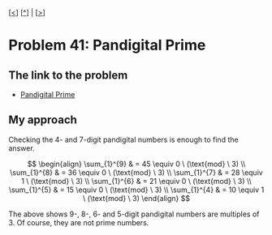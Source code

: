 \[[<](./p0040.md)] \[[^](../README.md)] | \[[>](./p0042.md)]

# Problem 41: Pandigital Prime

## The link to the problem

- [Pandigital Prime](https://projecteuler.net/problem=41)

## My approach

Checking the 4- and 7-digit pandigital numbers is enough to find the answer.

$$
\begin{align}
\sum_{1}^{9} & = 45 \equiv 0 \ (\text{mod} \ 3) \\
\sum_{1}^{8} & = 36 \equiv 0 \ (\text{mod} \ 3) \\
\sum_{1}^{7} & = 28 \equiv 1 \ (\text{mod} \ 3) \\
\sum_{1}^{6} & = 21 \equiv 0 \ (\text{mod} \ 3) \\
\sum_{1}^{5} & = 15 \equiv 0 \ (\text{mod} \ 3) \\
\sum_{1}^{4} & = 10 \equiv 1 \ (\text{mod} \ 3) 
\end{align}
$$

The above shows 9-, 8-, 6- and 5-digit pandigital numbers are multiples of $3$.
Of course, they are not prime numbers.
